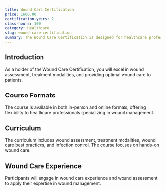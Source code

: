 ```yaml
---
title: Wound Care Certification
price: 1600.00
certification-years: 2
class-hours: 100
category: Healthcare
slug: wound-care-certification
summary: The Wound Care Certification is designed for healthcare professionals specializing in wound management. This comprehensive course covers wound assessment, treatment modalities, and wound care best practices. It equips candidates with the skills needed to provide optimal wound care.
---
```


## Introduction

As a holder of the Wound Care Certification, you will excel in wound assessment, treatment modalities, and providing optimal wound care to patients.

## Course Formats

The course is available in both in-person and online formats, offering flexibility to healthcare professionals specializing in wound management.

## Curriculum

The curriculum includes wound assessment, treatment modalities, wound care best practices, and infection control. The course focuses on hands-on wound care.

## Wound Care Experience

Participants will engage in wound care experience and wound assessment to apply their expertise in wound management.

